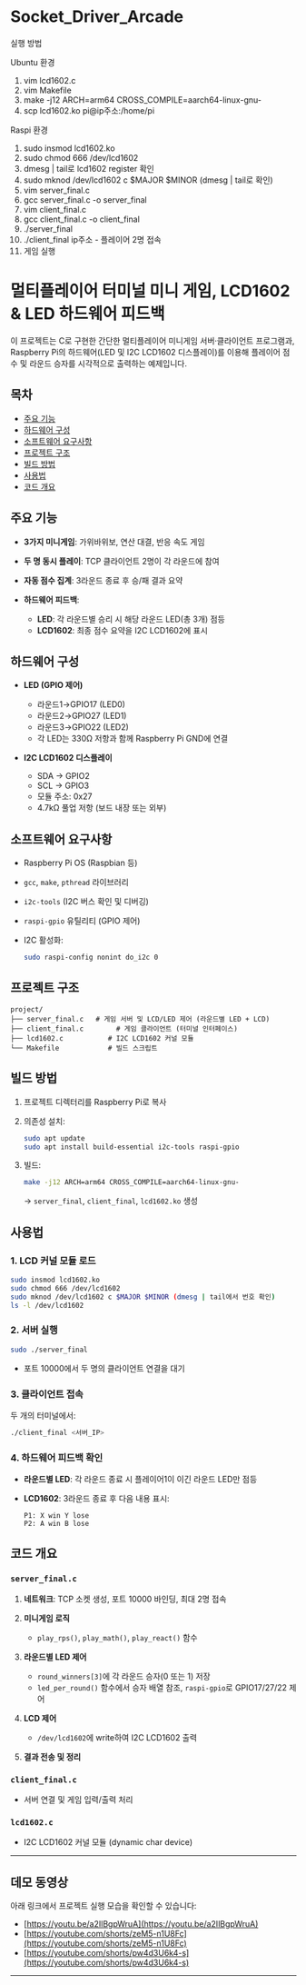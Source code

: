 # Socket_Driver_Arcade

실행 방법

Ubuntu 환경
1. vim lcd1602.c
2. vim Makefile
3. make -j12 ARCH=arm64 CROSS_COMPILE=aarch64-linux-gnu-
4. scp lcd1602.ko pi@ip주소:/home/pi

Raspi 환경
1. sudo insmod lcd1602.ko
2. sudo chmod 666 /dev/lcd1602
3. dmesg | tail로 lcd1602 register 확인
4. sudo mknod /dev/lcd1602 c $MAJOR $MINOR (dmesg | tail로 확인)
5. vim server_final.c
6. gcc server_final.c -o server_final
7. vim client_final.c
8. gcc client_final.c -o client_final
9. ./server_final
10. ./client_final ip주소 - 플레이어 2명 접속
11. 게임 실행

# 멀티플레이어 터미널 미니 게임, LCD1602 & LED 하드웨어 피드백

이 프로젝트는 C로 구현한 간단한 멀티플레이어 미니게임 서버·클라이언트 프로그램과, Raspberry Pi의 하드웨어(LED 및 I2C LCD1602 디스플레이)를 이용해 플레이어 점수 및 라운드 승자를 시각적으로 출력하는 예제입니다.

## 목차

* [주요 기능](#주요-기능)
* [하드웨어 구성](#하드웨어-구성)
* [소프트웨어 요구사항](#소프트웨어-요구사항)
* [프로젝트 구조](#프로젝트-구조)
* [빌드 방법](#빌드-방법)
* [사용법](#사용법)
* [코드 개요](#코드-개요)

## 주요 기능

* **3가지 미니게임**: 가위바위보, 연산 대결, 반응 속도 게임
* **두 명 동시 플레이**: TCP 클라이언트 2명이 각 라운드에 참여
* **자동 점수 집계**: 3라운드 종료 후 승/패 결과 요약
* **하드웨어 피드백**:

  * **LED**: 각 라운드별 승리 시 해당 라운드 LED(총 3개) 점등
  * **LCD1602**: 최종 점수 요약을 I2C LCD1602에 표시

## 하드웨어 구성

* **LED (GPIO 제어)**

  * 라운드1→GPIO17 (LED0)
  * 라운드2→GPIO27 (LED1)
  * 라운드3→GPIO22 (LED2)
  * 각 LED는 330Ω 저항과 함께 Raspberry Pi GND에 연결
* **I2C LCD1602 디스플레이**

  * SDA → GPIO2
  * SCL → GPIO3
  * 모듈 주소: 0x27
  * 4.7kΩ 풀업 저항 (보드 내장 또는 외부)

## 소프트웨어 요구사항

* Raspberry Pi OS (Raspbian 등)
* `gcc`, `make`, `pthread` 라이브러리
* `i2c-tools` (I2C 버스 확인 및 디버깅)
* `raspi-gpio` 유틸리티 (GPIO 제어)
* I2C 활성화:

  ```bash
  sudo raspi-config nonint do_i2c 0
  ```

## 프로젝트 구조

```
project/
├── server_final.c   # 게임 서버 및 LCD/LED 제어 (라운드별 LED + LCD)
├── client_final.c        # 게임 클라이언트 (터미널 인터페이스)
├── lcd1602.c           # I2C LCD1602 커널 모듈
└── Makefile            # 빌드 스크립트
```

## 빌드 방법

1. 프로젝트 디렉터리를 Raspberry Pi로 복사
2. 의존성 설치:

   ```bash
   sudo apt update
   sudo apt install build-essential i2c-tools raspi-gpio
   ```
3. 빌드:

   ```bash
   make -j12 ARCH=arm64 CROSS_COMPILE=aarch64-linux-gnu-
   ```

   → `server_final`, `client_final`, `lcd1602.ko` 생성

## 사용법

### 1. LCD 커널 모듈 로드

```bash
sudo insmod lcd1602.ko
sudo chmod 666 /dev/lcd1602
sudo mknod /dev/lcd1602 c $MAJOR $MINOR (dmesg | tail에서 번호 확인)
ls -l /dev/lcd1602
```

### 2. 서버 실행

```bash
sudo ./server_final
```

* 포트 10000에서 두 명의 클라이언트 연결을 대기

### 3. 클라이언트 접속

두 개의 터미널에서:

```bash
./client_final <서버_IP>
```

### 4. 하드웨어 피드백 확인

* **라운드별 LED**: 각 라운드 종료 시 플레이어1이 이긴 라운드 LED만 점등
* **LCD1602**: 3라운드 종료 후 다음 내용 표시:

  ```
  P1: X win Y lose
  P2: A win B lose
  ```

## 코드 개요

### `server_final.c`

1. **네트워크**: TCP 소켓 생성, 포트 10000 바인딩, 최대 2명 접속
2. **미니게임 로직**

   * `play_rps()`, `play_math()`, `play_react()` 함수
3. **라운드별 LED 제어**

   * `round_winners[3]`에 각 라운드 승자(0 또는 1) 저장
   * `led_per_round()` 함수에서 승자 배열 참조, `raspi-gpio`로 GPIO17/27/22 제어
4. **LCD 제어**

   * `/dev/lcd1602`에 write하여 I2C LCD1602 출력
5. **결과 전송 및 정리**

### `client_final.c`

* 서버 연결 및 게임 입력/출력 처리

### `lcd1602.c`

* I2C LCD1602 커널 모듈 (dynamic char device)

---

## 데모 동영상

아래 링크에서 프로젝트 실행 모습을 확인할 수 있습니다:

* [https://youtu.be/a2IlBgpWruA](https://youtu.be/a2IlBgpWruA)
* [https://youtube.com/shorts/zeM5-n1U8Fc](https://youtube.com/shorts/zeM5-n1U8Fc)
* [https://youtube.com/shorts/pw4d3U6k4-s](https://youtube.com/shorts/pw4d3U6k4-s)

---
